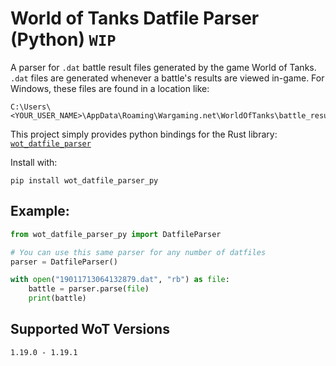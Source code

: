 # World of Tanks Datfile Parser (Python) `WIP`
A parser for `.dat` battle result files generated by the game World of Tanks. `.dat` files are generated whenever a battle's results are viewed in-game. For Windows, these files are found in a location like:
```
C:\Users\<YOUR_USER_NAME>\AppData\Roaming\Wargaming.net\WorldOfTanks\battle_results
```
This project simply provides python bindings for the Rust library: [`wot_datfile_parser`](https://github.com/dacite/wot-battle-results-parser/tree/main/datfile_parser)

Install with:
```
pip install wot_datfile_parser_py
```

## Example:
```python
from wot_datfile_parser_py import DatfileParser

# You can use this same parser for any number of datfiles
parser = DatfileParser()

with open("19011713064132879.dat", "rb") as file:
    battle = parser.parse(file)
    print(battle)
```

## Supported WoT Versions
```
1.19.0 - 1.19.1
```
